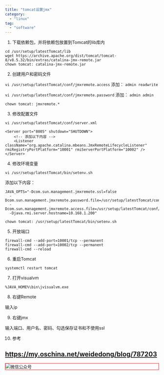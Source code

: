 ```yaml
---
title: "tomcat设置jmx"
category:
  - "linux"
tag:
  - "software"
---
```


1. 下载依赖包，并将依赖包放置到Tomcat的lib库内

```
cd /usr/setup/latestTomcat/lib
wget https://archive.apache.org/dist/tomcat/tomcat-8/v8.5.32/bin/extras/catalina-jmx-remote.jar
chown tomcat: catalina-jmx-remote.jar
```

2. 创建用户和密码文件

`vi /usr/setup/latestTomcat/conf/jmxremote.access`
添加： `admin readwrite`

`vi /usr/setup/latestTomcat/conf/jmxremote.password`
添加： `admin admin`

`chown tomcat: jmxremote.*`

3. 修改配置文件

`vi /usr/setup/latestTomcat/conf/server.xml`

```
<Server port="8005" shutdown="SHUTDOWN">
	<!-- 添加以下内容 -->
	<Listener className="org.apache.catalina.mbeans.JmxRemoteLifecycleListener" rmiRegistryPortPlatform="10001" rmiServerPortPlatform="10002" />
</Server>
```

4. 修改环境变量

`vi /usr/setup/latestTomcat/bin/setenv.sh`

添加以下内容：

```
JAVA_OPTS="-Dcom.sun.management.jmxremote.ssl=false
  -Dcom.sun.management.jmxremote.password.file=/usr/setup/latestTomcat/conf/jmxremote.password
  -Dcom.sun.management.jmxremote.access.file=/usr/setup/latestTomcat/conf/jmxremote.access
  -Djava.rmi.server.hostname=10.168.1.200"
```

`chown tomcat: /usr/setup/latestTomcat/bin/setenv.sh`

5. 开放端口

```
firewall-cmd --add-port=10001/tcp --permanent
firewall-cmd --add-port=10002/tcp --permanent
firewall-cmd --reload
```

6. 重启Tomcat

`systemctl restart tomcat`

7. 打开visualvm

`%JAVA_HOME%\bin\jvisualvm.exe`

8. 右键Remote

输入ip

9. 右键jmx

输入端口、用户名、密码、勾选保存证书和不使用ssl

10. 参考

https://my.oschina.net/weidedong/blog/787203
---

<img style="border:1px red solid; display:block; margin:0 auto;" src="https://tianqingxiaozhu.oss-cn-shenzhen.aliyuncs.com/img/qrcode.jpg" alt="微信公众号" />

